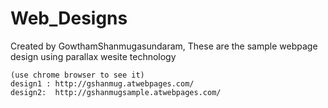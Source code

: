 # Web_Designs
Created by GowthamShanmugasundaram, 
These are the sample webpage design using parallax wesite technology
```
(use chrome browser to see it)
design1 : http://gshanmug.atwebpages.com/
design2:  http://gshanmugsample.atwebpages.com/
```
